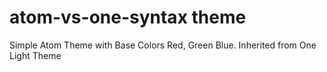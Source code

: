 # atom-vs-one-syntax theme

Simple Atom Theme with Base Colors Red, Green Blue. Inherited from One Light Theme
